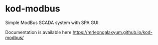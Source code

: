 # kod-modbus
Simple ModBus SCADA system with SPA GUI


Documentation is available here https://mrleongalaxyum.github.io/kod-modbus/
